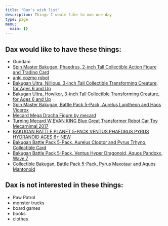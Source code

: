```yaml
---
title: "Dax's wish list"
description: Things I would like to own one day
type: page
menu:
  main: {}
---
```


## Dax would like to have these things:
* Gundam
* [Spin Master Bakugan, Phaedrus, 2-inch Tall Collectible Action Figure and Trading Card](https://www.toysrus.ca/en/Bakugan%2C-Phaedrus%2C-2-inch-Tall-Collectible-Action-Figure-and-Trading-Card/84F1D96F.html)
* [anki cozmo robot](https://www.chapters.indigo.ca/en-ca/electronics/anki-cozmo-robot/810559020622-item.html)
* [Bakugan Ultra, Nillious, 3-inch Tall Collectible Transforming Creature, for Ages 6 and Up](https://www.amazon.ca/Bakugan-Nillious-Collectible-Transforming-Creature/dp/B07GTDS9SL/ref=pd_rhf_se_p_img_1?_encoding=UTF8&psc=1&refRID=0HDEJ3Q0WVRH0DJV0844)
* [Bakugan Ultra, Howlkor, 3-inch Tall Collectible Transforming Creature, for Ages 6 and Up ](https://www.amazon.ca/Bakugan-Nillious-Collectible-Transforming-Creature/dp/B07GTGXNYZ/ref=pd_rhf_se_p_img_1?_encoding=UTF8&refRID=H9X7NDD8CF34N71N6105&th=1)
* [Spin Master Bakugan, Battle Pack 5-Pack, Aurelus Lupitheon and Haos Vicerox](https://www.toysrus.ca/en/Bakugan%2C-Battle-Pack-5-Pack%2C-Aurelus-Lupitheon-and-Haos-Vicerox/2FA2C73A.html)
* [Mecard Mega Dracha Figure by mecard](https://www.amazon.ca/Mecard-FWY67-Mega-Dracha-Figure/dp/B07953S2VR/ref=sr_1_4?crid=2ONQW5JF96HG8&keywords=mecard+mega+dragon&qid=1581974778&sprefix=mecard+m%2Caps%2C173&sr=8-4)
* [Turning Mecard W EVAN KING Blue Great Transformer Robot Car Toy Mecarnimal 2017](https://www.ebay.ca/itm/Turning-Mecard-W-EVAN-KING-Blue-Great-Transformer-Robot-Car-Toy-Mecarnimal-2017-/122671364986)
* [BAKUGAN BATTLE PLANET 5-PACK VENTUS PHAEDRUS PYRUS HYDRANOID AGES 6+ NEW](https://www.ebay.ca/i/274203875645?chn=ps&dispItem=1&norover=1&mkevt=1&mkrid=706-89093-2056-0&mkcid=2&itemid=274203875645&targetid=840241329971&device=c&adtype=pla&googleloc=9000916&poi=&campaignid=8168839902&adgroupid=84192245003&rlsatarget=pla-840241329971&abcId=1063836&merchantid=10252592&gclid=EAIaIQobChMIkI7T_sXo5wIVDZ-fCh13cg7WEAkYFyABEgJLJ_D_BwE)
* [Bakugan Battle Pack 5-Pack, Aurelus Cloptor and Pyrus Trhyno, Collectible Card](https://www.ebay.ca/itm/Bakugan-Battle-Pack-5-Pack-Aurelus-Cloptor-and-Pyrus-Trhyno-Collectible-Card/113998261757?_trkparms=aid%3D555018%26algo%3DPL.SIM%26ao%3D2%26asc%3D20160908110712%26meid%3Da38713ce56914811a0a19cca98bf8fe6%26pid%3D100677%26rk%3D3%26rkt%3D30%26mehot%3Dnone%26sd%3D274203875645%26itm%3D113998261757%26pmt%3D1%26noa%3D0%26pg%3D2386202%26algv%3DSimplAMLv5PairwiseWeb&_trksid=p2386202.c100677.m4598)
* [Bakugan Battle Pack 5-Pack, Ventus Hyper Dragonoid, Aquos Pandoxx, Wave 7](https://www.ebay.ca/itm/Bakugan-Battle-Pack-5-Pack-Ventus-Hyper-Dragonoid-Aquos-Pandoxx-Wave-7/114021879894?_trkparms=aid%3D555018%26algo%3DPL.SIM%26ao%3D2%26asc%3D20160908110712%26meid%3Dcadd2cc4989a474c97643f07fcd9e066%26pid%3D100677%26rk%3D2%26rkt%3D30%26mehot%3Dnone%26sd%3D274203875645%26itm%3D114021879894%26pmt%3D1%26noa%3D0%26pg%3D2386202%26algv%3DSimplAMLv5PairwiseWeb&_trksid=p2386202.c100677.m4598)
* [Collectible Bakugan, Battle Pack 5-Pack, Pyrus Maxotaur and Aquos Mantonoid](https://www.ebay.ca/itm/Collectible-Bakugan-Battle-Pack-5-Pack-Pyrus-Maxotaur-and-Aquos-Mantonoid/223889905703?_trkparms=aid%3D555018%26algo%3DPL.SIM%26ao%3D2%26asc%3D20160908110712%26meid%3Dcadd2cc4989a474c97643f07fcd9e066%26pid%3D100677%26rk%3D1%26rkt%3D30%26mehot%3Dlo%26sd%3D274203875645%26itm%3D223889905703%26pmt%3D1%26noa%3D0%26pg%3D2386202%26algv%3DSimplAMLv5PairwiseWeb&_trksid=p2386202.c100677.m4598)


## Dax is not interested in these things:

* Paw Patrol
* monster trucks
* board games
* books
* clothes
